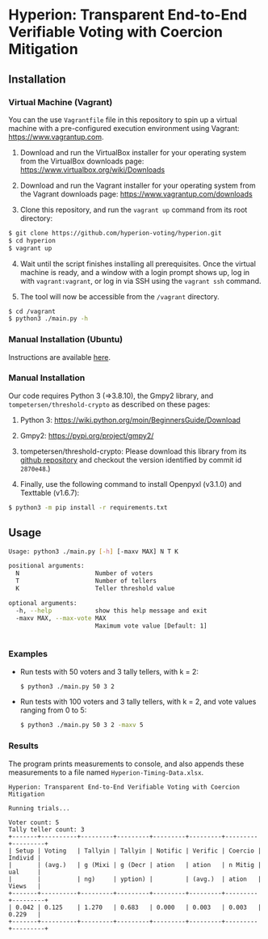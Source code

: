 # Hyperion: Transparent End-to-End Verifiable Voting with Coercion Mitigation

## Installation

### Virtual Machine (Vagrant)
You can the use `Vagrantfile` file in this repository to spin up a virtual machine with a pre-configured execution environment using Vagrant: https://www.vagrantup.com.

1. Download and run the VirtualBox installer for your operating system from the VirtualBox downloads page: https://www.virtualbox.org/wiki/Downloads

2. Download and run the Vagrant installer for your operating system from the Vagrant downloads page: https://www.vagrantup.com/downloads

3. Clone this repository, and run the `vagrant up` command from its root directory: 
```bash
$ git clone https://github.com/hyperion-voting/hyperion.git
$ cd hyperion
$ vagrant up
```

4. Wait until the script finishes installing all prerequisites. Once the virtual machine is ready, and a window with a login prompt shows up, log in with `vagrant:vagrant`, or log in via SSH using the `vagrant ssh` command.

5. The tool will now be accessible from the `/vagrant` directory.
```bash 
$ cd /vagrant
$ python3 ./main.py -h
```


### Manual Installation (Ubuntu)

Instructions are available [here](doc/install_ubuntu.md).

### Manual Installation
Our code requires Python 3 (=>3.8.10), the Gmpy2 library, and `tompetersen/threshold-crypto` as described on these pages:

1. Python 3: https://wiki.python.org/moin/BeginnersGuide/Download

2. Gmpy2:  https://pypi.org/project/gmpy2/

3. tompetersen/threshold-crypto: Please download this library from its [github repository](https://github.com/tompetersen/threshold-crypto) and checkout the version identified by commit id `2870e48`.)

4. Finally, use the following command to install Openpyxl (v3.1.0) and Texttable (v1.6.7): 
```bash
$ python3 -m pip install -r requirements.txt
```


## Usage
```bash
Usage: python3 ./main.py [-h] [-maxv MAX] N T K

positional arguments:
  N                     Number of voters
  T                     Number of tellers
  K                     Teller threshold value

optional arguments:
  -h, --help            show this help message and exit
  -maxv MAX, --max-vote MAX
                        Maximum vote value [Default: 1]
  
```
### Examples
 - Run tests with 50 voters and 3 tally tellers, with k = 2:
   ```bash
   $ python3 ./main.py 50 3 2
   ```

 - Run tests with 100 voters and 3 tally tellers, with k = 2, and vote values ranging from 0 to 5:
   ```bash
   $ python3 ./main.py 50 3 2 -maxv 5
   ```

### Results
The program prints measurements to console, and also appends these measurements to a file named `Hyperion-Timing-Data.xlsx`. 

```
Hyperion: Transparent End-to-End Verifiable Voting with Coercion Mitigation

Running trials...

Voter count: 5
Tally teller count: 3
+-------+----------+---------+---------+---------+---------+---------+---------+
| Setup | Voting   | Tallyin | Tallyin | Notific | Verific | Coercio | Individ |
|       | (avg.)   | g (Mixi | g (Decr | ation   | ation   | n Mitig | ual     |
|       |          | ng)     | yption) |         | (avg.)  | ation   | Views   |
+-------+----------+---------+---------+---------+---------+---------+---------+
| 0.042 | 0.125    | 1.270   | 0.683   | 0.000   | 0.003   | 0.003   | 0.229   |
+-------+----------+---------+---------+---------+---------+---------+---------+
```
